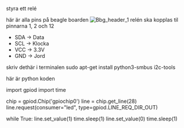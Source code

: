 styra ett relé 

här är alla pins på beagle boarden 
![Bbg_header_1](https://github.com/user-attachments/assets/2eda1d80-4660-4c61-8039-6266a0e13e94)
relén ska kopplas til pinnarna 1, 2 och 12
- SDA → Data
- SCL → Klocka
- VCC → 3.3V
- GND → Jord

skriv  dethär i terminalen 
sudo apt-get install python3-smbus i2c-tools


här är python koden

import gpiod
import time

chip = gpiod.Chip('gpiochip0')
line = chip.get_line(28)
line.request(consumer="led", type=gpiod.LINE_REQ_DIR_OUT)

while True:
    line.set_value(1)
    time.sleep(1)
    line.set_value(0)
    time.sleep(1)
